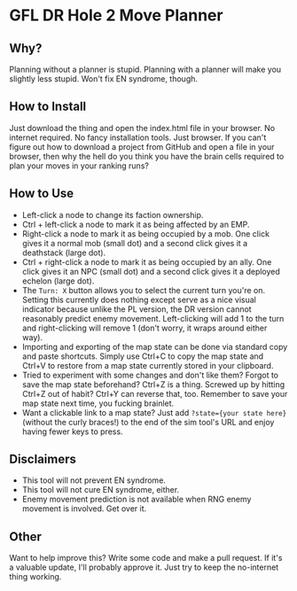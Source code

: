 # GFL DR Hole 2 Move Planner

## Why?

Planning without a planner is stupid. Planning with a planner will make you slightly less stupid. Won't fix EN syndrome, though.

## How to Install

Just download the thing and open the index.html file in your browser. No internet required. No fancy installation tools. Just browser. If you can't figure out how to download a project from GitHub and open a file in your browser, then why the hell do you think you have the brain cells required to plan your moves in your ranking runs?

## How to Use

- Left-click a node to change its faction ownership.
- Ctrl + left-click a node to mark it as being affected by an EMP.
- Right-click a node to mark it as being occupied by a mob. One click gives it a normal mob (small dot) and a second click gives it a deathstack (large dot).
- Ctrl + right-click a node to mark it as being occupied by an ally. One click gives it an NPC (small dot) and a second click gives it a deployed echelon (large dot).
- The `Turn: X` button allows you to select the current turn you're on. Setting this currently does nothing except serve as a nice visual indicator because unlike the PL version, the DR version cannot reasonably predict enemy movement. Left-clicking will add 1 to the turn and right-clicking will remove 1 (don't worry, it wraps around either way).
- Importing and exporting of the map state can be done via standard copy and paste shortcuts. Simply use Ctrl+C to copy the map state and Ctrl+V to restore from a map state currently stored in your clipboard.
- Tried to experiment with some changes and don't like them? Forgot to save the map state beforehand? Ctrl+Z is a thing. Screwed up by hitting Ctrl+Z out of habit? Ctrl+Y can reverse that, too. Remember to save your map state next time, you fucking brainlet.
- Want a clickable link to a map state? Just add `?state={your state here}` (without the curly braces!) to the end of the sim tool's URL and enjoy having fewer keys to press.

## Disclaimers

- This tool will not prevent EN syndrome.
- This tool will not cure EN syndrome, either.
- Enemy movement prediction is not available when RNG enemy movement is involved. Get over it.

## Other

Want to help improve this? Write some code and make a pull request. If it's a valuable update, I'll probably approve it. Just try to keep the no-internet thing working.
